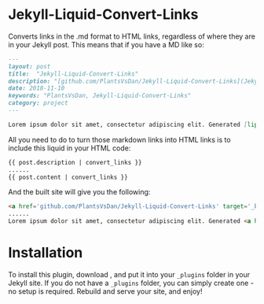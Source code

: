 # Jekyll-Liquid-Convert-Links
Converts links in the .md format to HTML links, regardless of where they are in your Jekyll post. This means that if you have a MD like so:
```md
---
layout: post
title:  "Jekyll-Liquid-Convert-Links"
description: "[github.com/PlantsVsDan/Jekyll-Liquid-Convert-Links](Jekyll-Liquid-Convert-Links) is a Jekyll-Liquid plugin that converts links in the .md format to HTML links, regardless of where they are in your Jekyll post."
date: 2018-11-10
keywords: "PlantsVsDan, Jekyll-Liquid-Convert-Links"
category: project
---

Lorem ipsum dolor sit amet, consectetur adipiscing elit. Generated [lipsum.com/](here).
```

All you need to do to turn those markdown links into HTML links is to include this liquid in your HTML code:
```HTML
{{ post.description | convert_links }}
......
{{ post.content | convert_links }} 
```

And the built site will give you the following:
```HTML
<a href='github.com/PlantsVsDan/Jekyll-Liquid-Convert-Links' target='_blank'>Jekyll-Liquid-Convert-Links</a> is a Jekyll-Liquid plugin that converts links in the .md format to HTML links, regardless of where they are in your Jekyll post.
......
Lorem ipsum dolor sit amet, consectetur adipiscing elit. Generated <a href='lipsum.com/' target='_blank'>here</a>.
```

# Installation
To install this plugin, download [](_convert_links.rb), and put it into your `_plugins` folder in your Jekyll site. If you do not have a `_plugins` folder, you can simply create one - no setup is required. Rebuild and serve your site, and enjoy!
